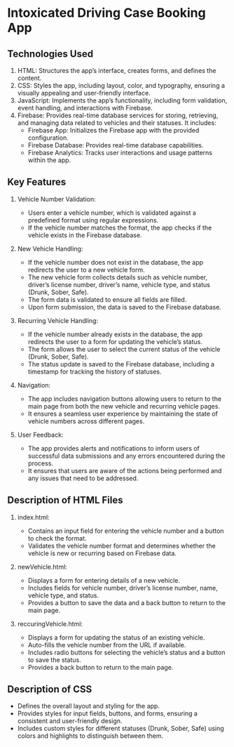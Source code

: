 # Intoxicated Driving Case Booking App

## Technologies Used
1. HTML: Structures the app’s interface, creates forms, and defines the content.
2. CSS: Styles the app, including layout, color, and typography, ensuring a visually appealing and user-friendly interface.
3. JavaScript: Implements the app’s functionality, including form validation, event handling, and interactions with Firebase.
4. Firebase: Provides real-time database services for storing, retrieving, and managing data related to vehicles and their statuses. It includes:
    - Firebase App: Initializes the Firebase app with the provided configuration.
    - Firebase Database: Provides real-time database capabilities.
    - Firebase Analytics: Tracks user interactions and usage patterns within the app.

## Key Features
1. Vehicle Number Validation:
    - Users enter a vehicle number, which is validated against a predefined format using regular expressions.
    - If the vehicle number matches the format, the app checks if the vehicle exists in the Firebase database.

2. New Vehicle Handling:
    - If the vehicle number does not exist in the database, the app redirects the user to a new vehicle form.
    - The new vehicle form collects details such as vehicle number, driver’s license number, driver’s name, vehicle type, and status (Drunk, Sober, Safe).
    - The form data is validated to ensure all fields are filled.
    - Upon form submission, the data is saved to the Firebase database.

3. Recurring Vehicle Handling:
    - If the vehicle number already exists in the database, the app redirects the user to a form for updating the vehicle’s status.
    - The form allows the user to select the current status of the vehicle (Drunk, Sober, Safe).
    - The status update is saved to the Firebase database, including a timestamp for tracking the history of statuses.

4. Navigation:
    - The app includes navigation buttons allowing users to return to the main page from both the new vehicle and recurring vehicle pages.
    - It ensures a seamless user experience by maintaining the state of vehicle numbers across different pages.

5. User Feedback:
    - The app provides alerts and notifications to inform users of successful data submissions and any errors encountered during the process.
    - It ensures that users are aware of the actions being performed and any issues that need to be addressed.

## Description of HTML Files
1. index.html:
    - Contains an input field for entering the vehicle number and a button to check the format.
    - Validates the vehicle number format and determines whether the vehicle is new or recurring based on Firebase data.
  
2. newVehicle.html:
    - Displays a form for entering details of a new vehicle.
    - Includes fields for vehicle number, driver’s license number, name, vehicle type, and status.
    - Provides a button to save the data and a back button to return to the main page.
  
3. reccuringVehicle.html:
    - Displays a form for updating the status of an existing vehicle.
    - Auto-fills the vehicle number from the URL if available.
    - Includes radio buttons for selecting the vehicle’s status and a button to save the status.
    - Provides a back button to return to the main page.

## Description of CSS
- Defines the overall layout and styling for the app.
- Provides styles for input fields, buttons, and forms, ensuring a consistent and user-friendly design.
- Includes custom styles for different statuses (Drunk, Sober, Safe) using colors and highlights to distinguish between them.

